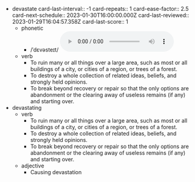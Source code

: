 - devastate
  card-last-interval:: -1
  card-repeats:: 1
  card-ease-factor:: 2.5
  card-next-schedule:: 2023-01-30T16:00:00.000Z
  card-last-reviewed:: 2023-01-29T16:04:57.358Z
  card-last-score:: 1
	- phonetic
		- /ˈdɛvəsteɪt/
		  <audio controls><source src="https://api.dictionaryapi.dev/media/pronunciations/en/devastate-us.mp3"></audio>
	- verb
		- To ruin many or all things over a large area, such as most or all buildings of a city, or cities of a region, or trees of a forest.
		- To destroy a whole collection of related ideas, beliefs, and strongly held opinions.
		- To break beyond recovery or repair so that the only options are abandonment or the clearing away of useless remains (if any) and starting over.
- devastating
	- verb
		- To ruin many or all things over a large area, such as most or all buildings of a city, or cities of a region, or trees of a forest.
		- To destroy a whole collection of related ideas, beliefs, and strongly held opinions.
		- To break beyond recovery or repair so that the only options are abandonment or the clearing away of useless remains (if any) and starting over.
	- adjective
		- Causing devastation